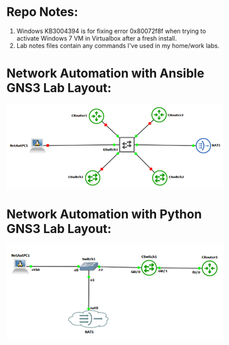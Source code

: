 # Repo Notes:
1. Windows KB3004394 is for fixing error 0x80072f8f when trying to activate Windows 7 VM in Virtualbox after a fresh install.
2. Lab notes files contain any commands I've used in my home/work labs.

# Network Automation with Ansible GNS3 Lab Layout:
<img src="NetworkAutomationGNS3Layout.png"></img>

# Network Automation with Python GNS3 Lab Layout:
<img src="NetAutwithPythonGNS3Layout.png"></img>

